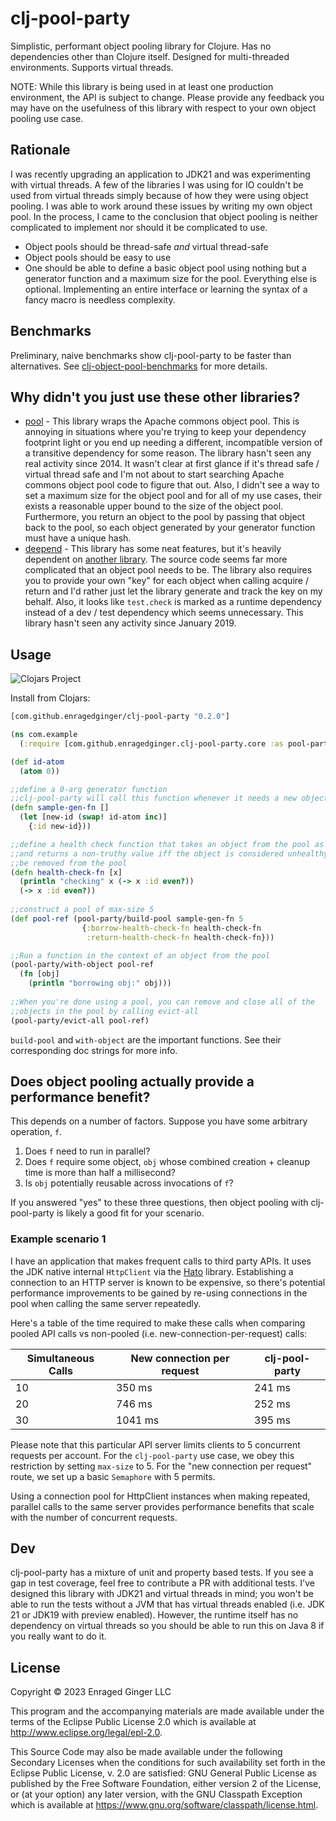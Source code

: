 # clj-pool-party

Simplistic, performant object pooling library for Clojure.
Has no dependencies other than Clojure itself.
Designed for multi-threaded environments.
Supports virtual threads.

NOTE: While this library is being used in at least one production environment,
the API is subject to change.
Please provide any feedback you may have on the usefulness of this library
with respect to your own object pooling use case.

## Rationale

I was recently upgrading an application to JDK21 and was experimenting with virtual threads.
A few of the libraries I was using for IO couldn't be used from virtual threads simply because
of how they were using object pooling. I was able to work around these issues by writing
my own object pool. In the process, I came to the conclusion that object pooling
is neither complicated to implement nor should it be complicated to use.

* Object pools should be thread-safe _and_ virtual thread-safe
* Object pools should be easy to use
* One should be able to define a basic object pool using nothing but a
generator function and a maximum size for the pool.
Everything else is optional. Implementing an entire interface or learning
the syntax of a fancy macro is needless complexity.

## Benchmarks

Preliminary, naive benchmarks show clj-pool-party to be faster than alternatives.
See [clj-object-pool-benchmarks](https://github.com/enragedginger/clj-object-pool-benchmarks)
for more details.

## Why didn't you just use these other libraries?
* [pool](https://github.com/kul/pool) - This library wraps the Apache commons object pool.
This is annoying in situations where you're trying to keep your dependency footprint light or
you end up needing a different, incompatible version of a transitive dependency for some reason.
The library hasn't seen any real activity since 2014. It wasn't clear at first glance if
it's thread safe / virtual thread safe and I'm not about to start searching Apache commons
object pool code to figure that out. Also, I didn't see a way to set a maximum size for the object
pool and for all of my use cases, their exists a reasonable upper bound to the size of the object pool.
Furthermore, you return an object to the pool by passing that object back to the pool, so each object
generated by your generator function must have a unique hash.
* [deepend](https://github.com/biiwide/deepend) - This library has some neat features,
but it's heavily dependent on [another library](https://github.com/clj-commons/dirigiste/tree/master).
The source code seems far more complicated that an object pool needs to be.
The library also requires you to provide your own "key" for each object when calling acquire / return
and I'd rather just let the library generate and track the key on my behalf.
Also, it looks like `test.check` is marked as a runtime dependency instead of a dev / test dependency
which seems unnecessary. This library hasn't seen any activity since January 2019.

## Usage

![Clojars Project](https://img.shields.io/clojars/v/com.github.enragedginger/clj-pool-party.svg)

Install from Clojars:

```clojure
[com.github.enragedginger/clj-pool-party "0.2.0"]
```


```clojure
(ns com.example
  (:require [com.github.enragedginger.clj-pool-party.core :as pool-party]))

(def id-atom
  (atom 0))

;;define a 0-arg generator function
;;clj-pool-party will call this function whenever it needs a new object for the pool
(defn sample-gen-fn []
  (let [new-id (swap! id-atom inc)]
    {:id new-id}))

;;define a health check function that takes an object from the pool as an argument
;;and returns a non-truthy value iff the object is considered unhealthy and should
;;be removed from the pool
(defn health-check-fn [x]
  (println "checking" x (-> x :id even?))
  (-> x :id even?))
  
;;construct a pool of max-size 5
(def pool-ref (pool-party/build-pool sample-gen-fn 5
                {:borrow-health-check-fn health-check-fn
                 :return-health-check-fn health-check-fn}))

;;Run a function in the context of an object from the pool
(pool-party/with-object pool-ref
  (fn [obj]
    (println "borrowing obj:" obj)))
    
;;When you're done using a pool, you can remove and close all of the
;;objects in the pool by calling evict-all
(pool-party/evict-all pool-ref)
```

`build-pool` and `with-object` are the important functions.
See their corresponding doc strings for more info.

## Does object pooling actually provide a performance benefit?
This depends on a number of factors. Suppose you have some arbitrary operation, `f`.
1. Does `f` need to run in parallel?
2. Does `f` require some object, `obj` whose combined creation + cleanup time is more than
half a millisecond?
3. Is `obj` potentially reusable across invocations of `f`?

If you answered "yes" to these three questions, then object pooling with clj-pool-party is
likely a good fit for your scenario.

### Example scenario 1

I have an application that makes frequent calls to third party APIs. It uses the JDK native
internal `HttpClient` via the [Hato](https://github.com/gnarroway/hato) library.
Establishing a connection to an HTTP server is known to be expensive,
so there's potential performance improvements to be gained by re-using
connections in the pool when calling the same server repeatedly.

Here's a table of the time required to make these calls when comparing pooled API calls vs
non-pooled (i.e. new-connection-per-request) calls:

Simultaneous Calls | New connection per request | clj-pool-party
-------------------|----------------------------|---------------
10 | 350 ms                     | 241 ms
20 | 746 ms                     | 252 ms
30 | 1041 ms                    | 395 ms

Please note that this particular API server limits clients to 5 concurrent requests per account.
For the `clj-pool-party` use case, we obey this restriction by setting `max-size` to 5.
For the "new connection per request" route, we set up a basic `Semaphore` with 5 permits.

Using a connection pool for HttpClient instances when making repeated, parallel calls to the same
server provides performance benefits that scale with the number of concurrent requests.

## Dev

clj-pool-party has a mixture of unit and property based tests. If you see a gap
in test coverage, feel free to contribute a PR with additional tests.
I've designed this library with JDK21 and virtual threads in mind;
you won't be able to run the tests without a JVM that has virtual threads enabled
(i.e. JDK 21 or JDK19 with preview enabled). However, the runtime itself
has no dependency on virtual threads so you should be able to run this on
Java 8 if you really want to do it.

## License

Copyright © 2023 Enraged Ginger LLC

This program and the accompanying materials are made available under the
terms of the Eclipse Public License 2.0 which is available at
http://www.eclipse.org/legal/epl-2.0.

This Source Code may also be made available under the following Secondary
Licenses when the conditions for such availability set forth in the Eclipse
Public License, v. 2.0 are satisfied: GNU General Public License as published by
the Free Software Foundation, either version 2 of the License, or (at your
option) any later version, with the GNU Classpath Exception which is available
at https://www.gnu.org/software/classpath/license.html.
